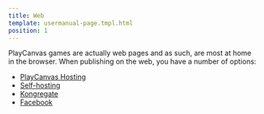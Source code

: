 ```yaml
---
title: Web
template: usermanual-page.tmpl.html
position: 1
---
```


PlayCanvas games are actually web pages and as such, are most at home in the browser. When publishing on the web, you have a number of options:

* [PlayCanvas Hosting][1]
* [Self-hosting][2]
* [Kongregate][3]
* [Facebook][4]

[1]: /user-manual/publishing/web/playcanvas-hosting
[2]: /user-manual/publishing/web/self-hosting
[3]: /user-manual/publishing/web/kongregate
[4]: /user-manual/publishing/web/facebook
